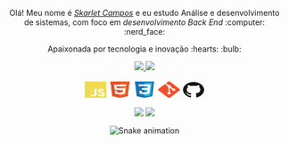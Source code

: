 

<div>
  <p align="center"> Olá! Meu nome é <a href="https://www.linkedin.com/in/skarlet-campos/"><i>Skarlet Campos</i></a> e eu estudo Análise e desenvolvimento de sistemas, com foco em <i> desenvolvimento Back End </i></a>:computer: :nerd_face:</p>
  <p align="center"> Apaixonada por tecnologia e inovação :hearts: :bulb:
  </a><br>
</div>


<div align="center">
  <a href="github.com/SkarletCampos">
    <img height="150em" src="https://github-readme-stats.vercel.app/api?username=SkarletCampos&count_private=true&include_all_commits=true&show_icons=true&theme=dracula&hide_border=false&show_owner=true"/>
    <img height="150em" src="https://github-readme-stats.vercel.app/api/top-langs/?username=SkarletCampos&theme=dracula&hide_border=false&&layout=compact"/>
  </a>
</div>

<div align="center" valign="top"><br>
   <img align="center" alt="Js" height="30" width="40" src="https://raw.githubusercontent.com/devicons/devicon/master/icons/javascript/javascript-plain.svg">
   <img align="center" alt="HTML" height="30" width="40" src="https://raw.githubusercontent.com/devicons/devicon/master/icons/html5/html5-original.svg">
   <img align="center" alt="CSS" height="30" width="40" src="https://raw.githubusercontent.com/devicons/devicon/master/icons/css3/css3-original.svg">
   <img align="center" alt="git" height="30" width="40" src="https://raw.githubusercontent.com/devicons/devicon/master/icons/git/git-original.svg">
<!--   <img align="center" alt="github" height="35" width="35" src="/assets/GitHub.png"> -->
  <img align="center" alt="github" height="30" width="40" src="https://raw.githubusercontent.com/devicons/devicon/master/icons/github/github-original.svg">
</div><br>

<div align="center">
  <a href="https://www.linkedin.com/in/skarlet-campos/" target="_blank"><img src="https://img.shields.io/badge/-LinkedIn-%230077B5?style=for-the-badge&logo=linkedin&logoColor=white" target="_blank"></a> 
  <a href="mailto:skasalinas.sc@gmail.com"><img src="https://img.shields.io/badge/-Gmail-%23333?style=for-the-badge&logo=gmail&logoColor=white" target="_blank"></a>
</div>

<div align="center">
  
  ![Snake animation](https://github.com/danielbped/danielbped/blob/output/github-contribution-grid-snake.svg)
  
</div>
